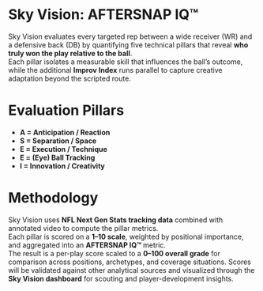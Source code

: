 # Sky Vision: AFTERSNAP IQ™
Sky Vision evaluates every targeted rep between a wide receiver (WR) and a defensive back (DB) by quantifying five technical pillars that reveal **who truly won the play relative to the ball**.  
Each pillar isolates a measurable skill that influences the ball’s outcome, while the additional **Improv Index** runs parallel to capture creative adaptation beyond the scripted route.
#  Evaluation Pillars
- **A = Anticipation / Reaction** 
- **S = Separation / Space** 
- **E = Execution / Technique**   
- **E = (Eye) Ball Tracking** 
- **I = Innovation / Creativity** 
# Methodology
Sky Vision uses **NFL Next Gen Stats tracking data** combined with annotated video to compute the pillar metrics.  
Each pillar is scored on a **1–10 scale**, weighted by positional importance, and aggregated into an **AFTERSNAP IQ™** metric.  
The result is a per-play score scaled to a **0–100 overall grade** for comparison across positions, archetypes, and coverage situations.
Scores will be validated against other analytical sources and visualized through the **Sky Vision dashboard** for scouting and player-development insights.


